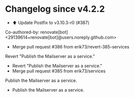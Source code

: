 # Changelog since v4.2.2
- ⬆️ Update Postfix to v3.10.3-r0 (#387)

Co-authored-by: renovate[bot] <29139614+renovate[bot]@users.noreply.github.com> 
- Merge pull request #386 from erik73/revert-385-services

Revert "Publish the Mailserver as a service." 
- Revert "Publish the Mailserver as a service." 
- Merge pull request #385 from erik73/services

Publish the Mailserver as a service. 
- Publish the Mailserver as a service. 

